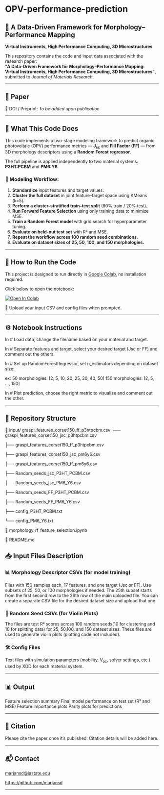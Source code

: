 # OPV-performance-prediction

## 📘 A Data-Driven Framework for Morphology–Performance Mapping  
**Virtual Instruments, High Performance Computing, 3D Microstructures**

This repository contains the code and input data associated with the research paper:  
**"A Data-Driven Framework for Morphology–Performance Mapping: Virtual Instruments, High Performance Computing, 3D Microstructures"**, submitted to *Journal of Materials Research*.

---

## 📄 Paper  
📌 DOI / Preprint: *To be added upon publication*

---

## 🧪 What This Code Does

This code implements a two-stage modeling framework to predict organic photovoltaic (OPV) performance metrics — **J<sub>sc</sub>** and **Fill Factor (FF)** — from 3D morphology descriptors using a **Random Forest regressor**.

The full pipeline is applied independently to two material systems: **P3HT:PCBM** and **PM6:Y6**.

### 🔁 Modeling Workflow:
1. **Standardize** input features and target values.
2. **Cluster the full dataset** in joint feature–target space using KMeans (k=5).
3. **Perform a cluster-stratified train–test split** (80% train / 20% test).
4. **Run Forward Feature Selection** using only training data to minimize MSE.
5. **Train a Random Forest model** with grid search for hyperparameter tuning.
6. **Evaluate on held-out test set** with R² and MSE.
7. **Repeat the workflow across 100 random seed combinations.**
8. **Evaluate on dataset sizes of 25, 50, 100, and 150 morphologies.**

---

## 🚀 How to Run the Code

This project is designed to run directly in [Google Colab](https://colab.research.google.com), no installation required.

Click below to open the notebook:

[![Open In Colab](https://colab.research.google.com/assets/colab-badge.svg)](https://colab.research.google.com/github/your-username/your-repo/blob/main/morphology_rf_feature_selection.ipynb)

 📁 Upload your input CSV and config files when prompted.

 ---

## ⚙️ Notebook Instructions

In # Load data, change the filename based on your material and target.

In # Separate features and target, select your desired target (Jsc or FF) and comment out the others.

In # Set up RandomForestRegressor, set n_estimators depending on dataset size:

ex:
50 morphologies: [2, 5, 10, 20, 25, 30, 40, 50]
150 morphologies: [2, 5, ..., 150]

In # Plot prediction, choose the right metric to visualize and comment out the other.

---

## 📂 Repository Structure

📁 input/   graspi_features_corset150_ff_p3htpcbm.csv
 ├── graspi_features_corset150_jsc_p3htpcbm.csv
 
 ├── graspi_features_corset150_ff_p3htpcbm.csv
 
 ├── graspi_features_corset150_jsc_pm6y6.csv
 
 ├── graspi_features_corset150_ff_pm6y6.csv
 
 ├── Random_seeds_jsc_P3HT_PCBM.csv
 
 ├── Random_seeds_jsc_PM6_Y6.csv
 
 ├── Random_seeds_FF_P3HT_PCBM.csv
 
 ├── Random_seeds_FF_PM6_Y6.csv
 
 ├── config_P3HT_PCBM.txt
 
 └── config_PM6_Y6.txt
 
📓 morphology_rf_feature_selection.ipynb

📘 README.md


## 📥 Input Files Description

### 📊 Morphology Descriptor CSVs (for model training)
Files with 150 samples each, 17 features, and one target (Jsc or FF). Use subsets of 25, 50, or 100 morphologies if needed. The 25th subset starts from the first second row to the 26th row of the main uploaded file. You can create a separate CSV file for the desired dataset size and upload that one. 

### 🎻 Random Seed CSVs (for Violin Plots)
The files are test R²  scores across 100 random seeds(10 for clustering and 10 for splitting data) for 25, 50,100, and 150 dataset sizes.
These files are used to generate violin plots (plotting code not included).

### 🛠️ Config Files
Text files with simulation parameters (mobility, V<sub>oc</sub>, solver settings, etc.) used by XDD for each material system.

---

## 📊 Output

Feature selection summary
Final model performance on test set (R² and MSE)
Feature importance plots
Parity plots for predictions

---

## 🤝 Citation
Please cite the paper once it’s published. Citation details will be added here.

---

## 📬 Contact

marjansd@iastate.edu

https://github.com/marjansd

---
